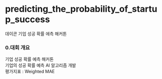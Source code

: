 # predicting_the_probability_of_startup_success
데이콘 기업 성공 확률 에측 해커톤

<h3>0.대회 개요</h3>
기업 성공 확률 예측 해커톤<br>
기업의 성공 확률 예측 AI 알고리즘 개발<br>
평가지표 : Weighted MAE<br>
